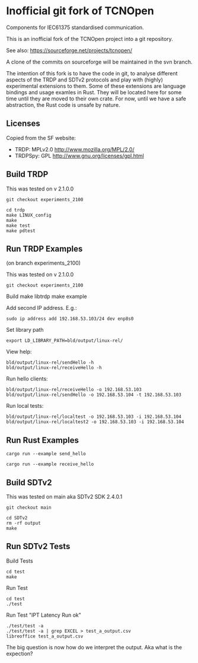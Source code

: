 
Inofficial git fork of TCNOpen
==============================

Components for IEC61375 standardised communication.

This is an inofficial fork of the TCNOpen project into a git repository.

See also: https://sourceforge.net/projects/tcnopen/

A clone of the commits on sourceforge will be maintained in the svn branch.

The intention of this fork is to have the code in git,
to analyse different aspects of the TRDP and SDTv2 protocols and play with
(highly) experimental extensions to them.
Some of these extensions are language bindings and usage examles in Rust.
They will be located here for some time until they are moved to their own
crate. For now, until we have a safe abstraction, the Rust code is unsafe
by nature.


Licenses
--------

Copied from the SF website:

* TRDP: MPLv2.0 http://www.mozilla.org/MPL/2.0/
* TRDPSpy: GPL http://www.gnu.org/licenses/gpl.html


Build TRDP
----------

This was tested on v 2.1.0.0

    git checkout experiments_2100

    cd trdp
    make LINUX_config
    make
    make test
    make pdtest


Run TRDP Examples
-----------------

(on branch experiments_2100)

This was tested on v 2.1.0.0

    git checkout experiments_2100

Build
    make libtrdp
    make example

Add second IP address. E.g.:

    sudo ip address add 192.168.53.103/24 dev enp8s0

Set library path

    export LD_LIBRARY_PATH=bld/output/linux-rel/

View help:

    bld/output/linux-rel/sendHello -h
    bld/output/linux-rel/receiveHello -h

Run hello clients:

    bld/output/linux-rel/receiveHello -o 192.168.53.103
    bld/output/linux-rel/sendHello -o 192.168.53.104 -t 192.168.53.103

Run local tests:

    bld/output/linux-rel/localtest -o 192.168.53.103 -i 192.168.53.104
    bld/output/linux-rel/localtest2 -o 192.168.53.103 -i 192.168.53.104

Run Rust Examples
-----------------

    cargo run --example send_hello

    cargo run --example receive_hello

Build SDTv2
-----------

This was tested on main aka SDTv2 SDK 2.4.0.1

    git checkout main

    cd SDTv2
    rm -rf output
    make


Run SDTv2 Tests
------------------

Build Tests

    cd test
    make

Run Test

    cd test
    ./test

Run Test "IPT Latency Run ok"

    ./test/test -a
    ./test/test -a | grep EXCEL > test_a_output.csv
    libreoffice test_a_output.csv

The big question is now how do we interpret the output.
Aka what is the expection?


